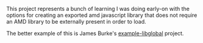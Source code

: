 This project represents a bunch of learning I was doing early-on with the options for creating an exported amd javascript library that does not require an AMD library to be externally present in order to load.

The better example of this is James Burke's [example-libglobal](https://github.com/requirejs/example-libglobal) project.